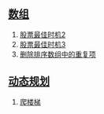 ## [数组](./week1-array)

1. [股票最佳时机2](./week1-array/股票最佳时机2.md)
2. [股票最佳时机3](./week1-array/股票最佳时机2.md)
3. [删除排序数组中的重复项](./week1-array/删除排序数组中的重复项.md)

## [动态规划](./week2-dynamic)

1. [爬楼梯](./week2-dynamic/爬楼梯.md)
